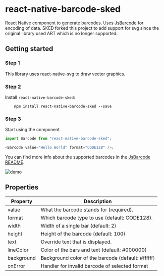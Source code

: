 # react-native-barcode-sked

React Native component to generate barcodes. Uses
[JsBarcode](https://github.com/lindell/JsBarcode) for encoding of
data.
SKED forked this project to add support for svg since the original
library used ART which is no longer supported.


## Getting started

### Step 1

This library uses react-native-svg to draw vector graphics.

### Step 2

Install `react-native-barcode-sked`:

```shell
    npm install react-native-barcode-sked --save
```

### Step 3

Start using the component

```javascript
import Barcode from "react-native-barcode-sked";

<Barcode value="Hello World" format="CODE128" />;
```

You can find more info about the supported barcodes in the
[JsBarcode README](https://github.com/lindell/JsBarcode#supported-barcodes).

![demo](./images/example.png)

## Properties

| Property   | Description                                        |
| ---------- | -------------------------------------------------- |
| value      | What the barcode stands for (required).            |
| format     | Which barcode type to use (default: CODE128).      |
| width      | Width of a single bar (default: 2)                 |
| height     | Height of the barcode (default: 100)               |
| text       | Override text that is displayed.                   |
| lineColor  | Color of the bars and text (default: #000000)      |
| background | Background color of the barcode (default: #ffffff) |
| onError    | Handler for invalid barcode of selected format     |
